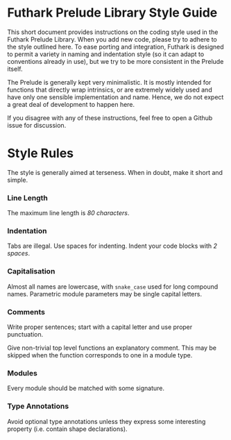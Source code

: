 Futhark Prelude Library Style Guide
===================================

This short document provides instructions on the coding style used in
the Futhark Prelude Library.  When you add new code, please try to
adhere to the style outlined here.  To ease porting and integration,
Futhark is designed to permit a variety in naming and indentation
style (so it can adapt to conventions already in use), but we try to
be more consistent in the Prelude itself.

The Prelude is generally kept very minimalistic.  It is mostly
intended for functions that directly wrap intrinsics, or are extremely
widely used and have only one sensible implementation and name.
Hence, we do not expect a great deal of development to happen here.

If you disagree with any of these instructions, feel free to open a
Github issue for discussion.

Style Rules
===========

The style is generally aimed at terseness.  When in doubt, make it
short and simple.

### Line Length

The maximum line length is *80 characters*.

### Indentation

Tabs are illegal. Use spaces for indenting.  Indent your code blocks
with *2 spaces*.

### Capitalisation

Almost all names are lowercase, with `snake_case` used for long
compound names.  Parametric module parameters may be single capital
letters.

### Comments

Write proper sentences; start with a capital letter and use proper
punctuation.

Give non-trivial top level functions an explanatory comment.  This may
be skipped when the function corresponds to one in a module type.

### Modules

Every module should be matched with some signature.

### Type Annotations

Avoid optional type annotations unless they express some interesting
property (i.e. contain shape declarations).
